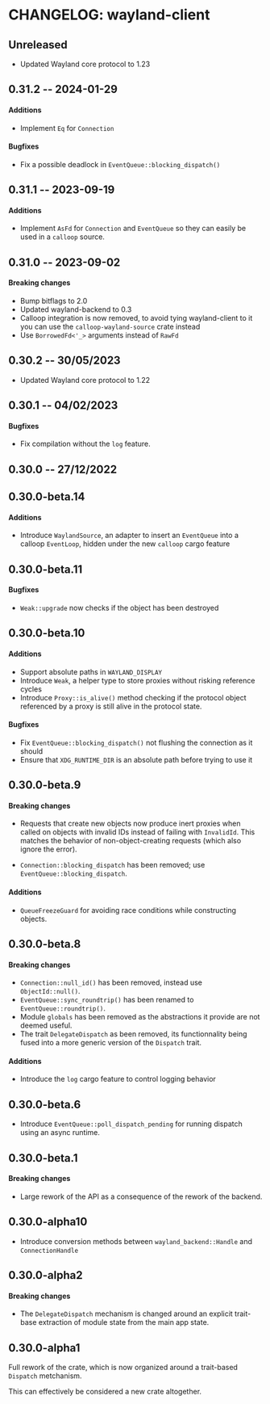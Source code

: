 # CHANGELOG: wayland-client

## Unreleased

- Updated Wayland core protocol to 1.23

## 0.31.2 -- 2024-01-29

#### Additions

- Implement `Eq` for `Connection`

#### Bugfixes

- Fix a possible deadlock in `EventQueue::blocking_dispatch()`

## 0.31.1 -- 2023-09-19

#### Additions

- Implement `AsFd` for `Connection` and `EventQueue` so they can easily be used in a
  `calloop` source.

## 0.31.0 -- 2023-09-02

#### Breaking changes

- Bump bitflags to 2.0
- Updated wayland-backend to 0.3
- Calloop integration is now removed, to avoid tying wayland-client to it you can use the
  `calloop-wayland-source` crate instead
- Use `BorrowedFd<'_>` arguments instead of `RawFd`

## 0.30.2 -- 30/05/2023

- Updated Wayland core protocol to 1.22

## 0.30.1 -- 04/02/2023

#### Bugfixes

- Fix compilation without the `log` feature.

## 0.30.0 -- 27/12/2022

## 0.30.0-beta.14

#### Additions

- Introduce `WaylandSource`, an adapter to insert an `EventQueue` into a
  calloop `EventLoop`, hidden under the new `calloop` cargo feature

## 0.30.0-beta.11

#### Bugfixes

- `Weak::upgrade` now checks if the object has been destroyed

## 0.30.0-beta.10

#### Additions

- Support absolute paths in `WAYLAND_DISPLAY`
- Introduce `Weak`, a helper type to store proxies without risking reference cycles
- Introduce `Proxy::is_alive()` method checking if the protocol object referenced by a proxy is still
  alive in the protocol state.

#### Bugfixes

- Fix `EventQueue::blocking_dispatch()` not flushing the connection as it should
- Ensure that `XDG_RUNTIME_DIR` is an absolute path before trying to use it

## 0.30.0-beta.9

#### Breaking changes

- Requests that create new objects now produce inert proxies when called on
  objects with invalid IDs instead of failing with `InvalidId`.  This matches
  the behavior of non-object-creating requests (which also ignore the error).

- `Connection::blocking_dispatch` has been removed; use `EventQueue::blocking_dispatch`.

#### Additions

- `QueueFreezeGuard` for avoiding race conditions while constructing objects.

## 0.30.0-beta.8

#### Breaking changes

- `Connection::null_id()` has been removed, instead use `ObjectId::null()`.
- `EventQueue::sync_roundtrip()` has been renamed to `EventQueue::roundtrip()`.
- Module `globals` has been removed as the abstractions it provide are not deemed useful.
- The trait `DelegateDispatch` as been removed, its functionnality being fused into a more generic
  version of the `Dispatch` trait.

#### Additions

- Introduce the `log` cargo feature to control logging behavior

## 0.30.0-beta.6

- Introduce `EventQueue::poll_dispatch_pending` for running dispatch using an async runtime.

## 0.30.0-beta.1

#### Breaking changes

- Large rework of the API as a consequence of the rework of the backend.

## 0.30.0-alpha10

- Introduce conversion methods between `wayland_backend::Handle` and `ConnectionHandle`

## 0.30.0-alpha2

#### Breaking changes

- The `DelegateDispatch` mechanism is changed around an explicit trait-base extraction of module
  state from the main app state.

## 0.30.0-alpha1

Full rework of the crate, which is now organized around a trait-based `Dispatch` metchanism.

This can effectively be considered a new crate altogether.
